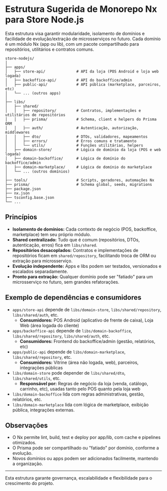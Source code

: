 # Estrutura Sugerida de Monorepo Nx para Store Node.js

Esta estrutura visa garantir modularidade, isolamento de domínios e facilidade de evolução/extração de microsserviços no futuro. Cada domínio é um módulo Nx (app ou lib), com um pacote compartilhado para repositórios, utilitários e contratos comuns.

```
store-nodejs/
│
├── apps/
│   ├── store-api/              # API da loja (POS Android e loja web logada)
│   ├── backoffice-api/         # API do backoffice/admin
│   ├── public-api/             # API pública (marketplace, parceiros, etc)
│   └── ... (outros apps)
│
├── libs/
│   ├── shared/
│   │   ├── repository/         # Contratos, implementações e utilitários de repositórios
│   │   ├── prisma/             # Schema, client e helpers do Prisma ORM
│   │   ├── auth/               # Autenticação, autorização, middlewares
│   │   ├── dto/                # DTOs, validadores, mapeamentos
│   │   ├── errors/             # Erros comuns e tratamento
│   │   └── utils/              # Funções utilitárias, helpers
│   ├── domain-store/           # Lógica de domínio da loja (POS e web logada)
│   ├── domain-backoffice/      # Lógica de domínio do backoffice/admin
│   ├── domain-marketplace/     # Lógica de domínio do marketplace
│   └── ... (outros domínios)
│
├── tools/                      # Scripts, geradores, automações Nx
├── prisma/                     # Schema global, seeds, migrations
├── package.json
├── nx.json
├── tsconfig.base.json
└── ...
```

## Princípios
- **Isolamento de domínios:** Cada contexto de negócio (POS, backoffice, marketplace) tem seu próprio módulo.
- **Shared centralizado:** Tudo que é comum (repositórios, DTOs, autenticação, erros) fica em `libs/shared`.
- **Repositórios desacoplados:** Contratos e implementações de repositórios ficam em `shared/repository`, facilitando troca de ORM ou extração para microsserviço.
- **Evolução independente:** Apps e libs podem ser testados, versionados e escalados separadamente.
- **Pronto para extração:** Qualquer domínio pode ser "fatiado" para um microsserviço no futuro, sem grandes refatorações.


## Exemplo de dependências e consumidores
- `apps/store-api` depende de `libs/domain-store`, `libs/shared/repository`, `libs/shared/auth`, etc.
  - **Consumidores:** POS Android (aplicativo de frente de caixa), Loja Web (área logada do cliente)
- `apps/backoffice-api` depende de `libs/domain-backoffice`, `libs/shared/repository`, `libs/shared/auth`, etc.
  - **Consumidores:** Frontend do backoffice/admin (gestão, relatórios, etc)
- `apps/public-api` depende de `libs/domain-marketplace`, `libs/shared/repository`, etc.
  - **Consumidores:** Vitrine (área não logada, web), parceiros, integrações públicas
- `libs/domain-store` pode depender de `libs/shared/dto`, `libs/shared/utils`, etc.
  - **Responsável por:** Regras de negócio da loja (venda, catálogo, carrinho, etc), usadas tanto pelo POS quanto pela loja web
- `libs/domain-backoffice` lida com regras administrativas, gestão, relatórios, etc.
- `libs/domain-marketplace` lida com lógica de marketplace, exibição pública, integrações externas.

## Observações
- O Nx permite lint, build, test e deploy por app/lib, com cache e pipelines otimizados.
- O Prisma pode ser compartilhado ou "fatiado" por domínio, conforme a evolução.
- Novos domínios ou apps podem ser adicionados facilmente, mantendo a organização.

---

Esta estrutura garante governança, escalabilidade e flexibilidade para o crescimento do projeto.
